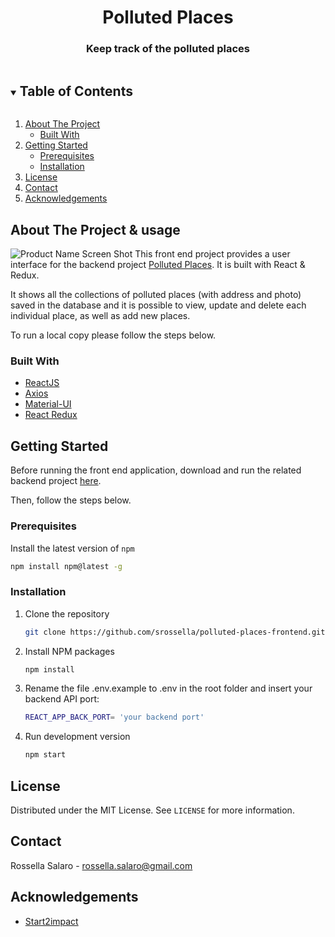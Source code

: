 <p align="center">

  <h1 align="center">Polluted Places</h1>

  <h3 align="center">
     Keep track of the polluted places
  </h3>
</p>



<details open="open">
  <summary><h2 style="display: inline-block">Table of Contents</h2></summary>
  <ol>
    <li>
      <a href="#about-the-project">About The Project</a>
      <ul>
        <li><a href="#built-with">Built With</a></li>
      </ul>
    </li>
    <li>
      <a href="#getting-started">Getting Started</a>
      <ul>
        <li><a href="#prerequisites">Prerequisites</a></li>
        <li><a href="#installation">Installation</a></li>
      </ul>
    </li>
    <li><a href="#license">License</a></li>
    <li><a href="#contact">Contact</a></li>
    <li><a href="#acknowledgements">Acknowledgements</a></li>
  </ol>
</details>


## About The Project & usage

![Product Name Screen Shot](public/img/screenshot.png)
This front end project provides a user interface for the backend project [Polluted Places](https://github.com/srossella/polluted-places-api). It is built with React & Redux. 

It shows all the collections of polluted places (with address and photo) saved in the database and it is possible to view, update and delete each individual place, as well as add new places.  

To run a local copy please follow the steps below.

### Built With

* [ReactJS](https://reactjs.org/)
* [Axios](https://github.com/axios/axios)
* [Material-UI](https://material-ui.com/)
* [React Redux](https://react-redux.js.org/)

## Getting Started 

Before running the front end application, download and run the related backend project [here](https://github.com/srossella/polluted-places-api).

Then, follow the steps below. 


### Prerequisites
Install the latest version of `npm`

  ```sh
  npm install npm@latest -g
  ```

### Installation

1. Clone the repository

   ```sh
   git clone https://github.com/srossella/polluted-places-frontend.git
   ```

2. Install NPM packages

   ```sh
   npm install
   ```

4. Rename the file .env.example to .env in the root folder and insert your backend API port:

   ```sh
   REACT_APP_BACK_PORT= 'your backend port' 
   ```

5. Run development version 

   ```sh
   npm start
   ```


## License

Distributed under the MIT License. See `LICENSE` for more information.

## Contact

Rossella Salaro - rossella.salaro@gmail.com

## Acknowledgements

* [Start2impact](http://start2impact.com/)